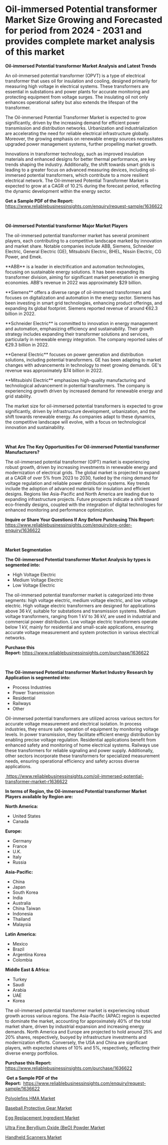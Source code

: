 <p><h1>Oil-immersed Potential transformer Market Size Growing and Forecasted for period from 2024 - 2031 and provides complete market analysis of this market</h1></p><p><strong>Oil-immersed Potential transformer Market Analysis and Latest Trends</strong></p>
<p><p>An oil-immersed potential transformer (OPVT) is a type of electrical transformer that uses oil for insulation and cooling, designed primarily for measuring high voltage in electrical systems. These transformers are essential in substations and power plants for accurate monitoring and protecting equipment from voltage surges. The insulating oil not only enhances operational safety but also extends the lifespan of the transformer.</p><p>The Oil-immersed Potential Transformer Market is expected to grow significantly, driven by the increasing demand for efficient power transmission and distribution networks. Urbanization and industrialization are accelerating the need for reliable electrical infrastructure globally. Moreover, the growing emphasis on renewable energy sources necessitates upgraded power management systems, further propelling market growth. </p><p>Innovations in transformer technology, such as improved insulation materials and enhanced designs for better thermal performance, are key trends shaping the industry. Additionally, the shift towards smart grids is leading to a greater focus on advanced measuring devices, including oil-immersed potential transformers, which contribute to a more resilient electrical network. The Oil-immersed Potential Transformer Market is expected to grow at a CAGR of 10.2% during the forecast period, reflecting the dynamic development within the energy sector.</p></p>
<p><strong>Get a Sample PDF of the Report:&nbsp;</strong> <a href="https://www.reliablebusinessinsights.com/enquiry/request-sample/1636622">https://www.reliablebusinessinsights.com/enquiry/request-sample/1636622</a></p>
<p>&nbsp;</p>
<p><strong>Oil-immersed Potential transformer Major Market Players</strong></p>
<p><p>The oil-immersed potential transformer market has several prominent players, each contributing to a competitive landscape marked by innovation and market share. Notable companies include ABB, Siemens, Schneider Electric, General Electric (GE), Mitsubishi Electric, BHEL, Nissin Electric, CG Power, and Emek.</p><p>**ABB** is a leader in electrification and automation technologies, focusing on sustainable energy solutions. It has been expanding its transformer division, aiming for significant market penetration in emerging economies. ABB's revenue in 2022 was approximately $29 billion.</p><p>**Siemens** offers a diverse range of oil-immersed transformers and focuses on digitalization and automation in the energy sector. Siemens has been investing in smart grid technologies, enhancing product offerings, and expanding its global footprint. Siemens reported revenue of around €62.3 billion in 2022.</p><p>**Schneider Electric** is committed to innovation in energy management and automation, emphasizing efficiency and sustainability. Their growth strategy includes expanding their transformer solutions and services, particularly in renewable energy integration. The company reported sales of €29.3 billion in 2022.</p><p>**General Electric** focuses on power generation and distribution solutions, including potential transformers. GE has been adapting to market changes with advancements in technology to meet growing demands. GE's revenue was approximately $74 billion in 2022.</p><p>**Mitsubishi Electric** emphasizes high-quality manufacturing and technological advancement in potential transformers. The company is experiencing growth driven by increased demand for renewable energy and grid stability.</p><p>The market size for oil-immersed potential transformers is expected to grow significantly, driven by infrastructure development, urbanization, and the shift towards renewable energy. As companies adapt to these dynamics, the competitive landscape will evolve, with a focus on technological innovation and sustainability.</p></p>
<p>&nbsp;</p>
<p><strong>What Are The Key Opportunities For Oil-immersed Potential transformer Manufacturers?</strong></p>
<p><p>The oil-immersed potential transformer (OIPT) market is experiencing robust growth, driven by increasing investments in renewable energy and modernization of electrical grids. The global market is projected to expand at a CAGR of over 5% from 2023 to 2030, fueled by the rising demand for voltage regulation and reliable power distribution systems. Key trends include the adoption of advanced materials for insulation and efficient designs. Regions like Asia-Pacific and North America are leading due to expanding infrastructure projects. Future prospects indicate a shift toward eco-friendly designs, coupled with the integration of digital technologies for enhanced monitoring and performance optimization.</p></p>
<p><strong>Inquire or Share Your Questions If Any Before Purchasing This Report:</strong> <a href="https://www.reliablebusinessinsights.com/enquiry/pre-order-enquiry/1636622">https://www.reliablebusinessinsights.com/enquiry/pre-order-enquiry/1636622</a></p>
<p>&nbsp;</p>
<p><strong>Market Segmentation</strong></p>
<p><strong>The Oil-immersed Potential transformer Market Analysis by types is segmented into:</strong></p>
<p><ul><li>High Voltage Electric</li><li>Medium Voltage Electric</li><li>Low Voltage Electric</li></ul></p>
<p><p>The oil-immersed potential transformer market is categorized into three segments: high voltage electric, medium voltage electric, and low voltage electric. High voltage electric transformers are designed for applications above 36 kV, suitable for substations and transmission systems. Medium voltage transformers, ranging from 1 kV to 36 kV, are used in industrial and commercial power distribution. Low voltage electric transformers operate below 1 kV, mainly for residential and small-scale applications, ensuring accurate voltage measurement and system protection in various electrical networks.</p></p>
<p><strong>Purchase this Report:&nbsp;</strong><a href="https://www.reliablebusinessinsights.com/purchase/1636622">https://www.reliablebusinessinsights.com/purchase/1636622</a></p>
<p>&nbsp;</p>
<p><strong>The Oil-immersed Potential transformer Market Industry Research by Application is segmented into:</strong></p>
<p><ul><li>Process Industries</li><li>Power Transmission</li><li>Residential</li><li>Railways</li><li>Other</li></ul></p>
<p><p>Oil-immersed potential transformers are utilized across various sectors for accurate voltage measurement and electrical isolation. In process industries, they ensure safe operation of equipment by monitoring voltage levels. In power transmission, they facilitate efficient energy distribution by enabling precise voltage regulation. Residential applications benefit from enhanced safety and monitoring of home electrical systems. Railways use these transformers for reliable signaling and power supply. Additionally, other sectors incorporate these transformers for specialized measurement needs, ensuring operational efficiency and safety across diverse applications.</p></p>
<p><a href="https://www.reliablebusinessinsights.com/oil-immersed-potential-transformer-market-r1636622">&nbsp;https://www.reliablebusinessinsights.com/oil-immersed-potential-transformer-market-r1636622</a></p>
<p><strong>In terms of Region, the Oil-immersed Potential transformer Market Players available by Region are:</strong></p>
<p>
    <p> <strong> North America: </strong>
        <ul>
            <li>United States</li>
            <li>Canada</li>
        </ul>
        </p> 
    <p> <strong> Europe: </strong>
        <ul>
            <li>Germany</li>
            <li>France</li>
            <li>U.K.</li>
            <li>Italy</li>
            <li>Russia</li>
        </ul>
        </p> 
    <p> <strong> Asia-Pacific: </strong>
        <ul>
            <li>China</li>
            <li>Japan</li>
            <li>South Korea</li>
            <li>India</li>
            <li>Australia</li>
            <li>China Taiwan</li>
            <li>Indonesia</li>
            <li>Thailand</li>
            <li>Malaysia</li>
        </ul>
        </p> 
    <p> <strong> Latin America: </strong>
        <ul>
            <li>Mexico</li>
            <li>Brazil</li>
            <li>Argentina Korea</li>
            <li>Colombia</li>
        </ul>
        </p> 
    <p> <strong> Middle East & Africa: </strong>
        <ul>
            <li>Turkey</li>
            <li>Saudi</li>
            <li>Arabia</li>
            <li>UAE</li>
            <li>Korea</li>
        </ul>
    </p>
    </p>
<p><p>The oil-immersed potential transformer market is experiencing robust growth across various regions. The Asia-Pacific (APAC) region is expected to dominate the market, accounting for approximately 40% of the total market share, driven by industrial expansion and increasing energy demands. North America and Europe are projected to hold around 25% and 20% shares, respectively, buoyed by infrastructure investments and modernization efforts. Conversely, the USA and China are significant players, with expected shares of 10% and 5%, respectively, reflecting their diverse energy portfolios.</p></p>
<p><strong>Purchase this Report: </strong><a href="https://www.reliablebusinessinsights.com/purchase/1636622">https://www.reliablebusinessinsights.com/purchase/1636622</a></p>
<p>&nbsp;<strong>Get a Sample PDF of the Report:&nbsp;&nbsp;</strong><a href="https://www.reliablebusinessinsights.com/enquiry/request-sample/1636622">https://www.reliablebusinessinsights.com/enquiry/request-sample/1636622</a></p>
<p><strong></strong></p>
<p><p><a href="https://github.com/alesiasc0na/Market-Research-Report-List-1/blob/main/polyolefins-hma-market.md">Polyolefins HMA Market</a></p><p><a href="https://issuu.com/reportprime-2/docs/baseball-protective-gear-market-siz_25e0ff9c539f5e">Baseball Protective Gear Market</a></p><p><a href="https://www.linkedin.com/pulse/egg-replacement-ingredient-market-evolution-global-trends-kh8ee?trackingId=0kh5tPVjQHyXdjIBBSziPg%3D%3D">Egg Replacement Ingredient Market</a></p><p><a href="https://medium.com/@rrahmaa33p_93797/insights-into-the-ultra-fine-beryllium-oxide-beo-powder-market-size-which-is-expanding-with-a-9-3-af2cdb0f6464">Ultra Fine Beryllium Oxide (BeO) Powder Market</a></p><p><a href="https://issuu.com/reportprime-2/docs/handheld-scanners-market-size-2030._a2cda5d775b906">Handheld Scanners Market</a></p></p>